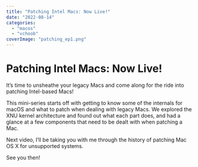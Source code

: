 ```yaml
---
title: "Patching Intel Macs: Now Live!"
date: "2022-08-14"
categories: 
  - "macos"
  - "vchoob"
coverImage: "patching_ep1.png"
---
```


# Patching Intel Macs: Now Live!

It’s time to unsheathe your legacy Macs and come along for the ride into patching Intel-based Macs!

This mini-series starts off with getting to know some of the internals for macOS and what to patch when dealing with legacy Macs. We explored the XNU kernel architecture and found out what each part does, and had a glance at a few components that need to be dealt with when patching a Mac.

Next video, I’ll be taking you with me through the history of patching Mac OS X for unsupported systems.

See you then!
